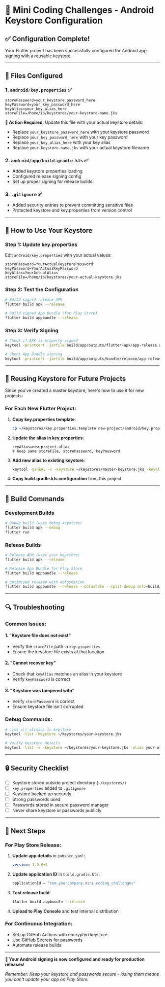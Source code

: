 # 🔐 Mini Coding Challenges - Android Keystore Configuration

## ✅ Configuration Complete!

Your Flutter project has been successfully configured for Android app signing with a reusable keystore.

---

## 📁 **Files Configured**

### 1. `android/key.properties` ✅
```properties
storePassword=your_keystore_password_here
keyPassword=your_key_password_here  
keyAlias=your_key_alias_here
storeFile=/home/io/keystores/your-keystore-name.jks
```

**📝 Action Required**: Update this file with your actual keystore details:
- Replace `your_keystore_password_here` with your keystore password
- Replace `your_key_password_here` with your key password
- Replace `your_key_alias_here` with your key alias
- Replace `your-keystore-name.jks` with your actual keystore filename

### 2. `android/app/build.gradle.kts` ✅
- Added keystore properties loading
- Configured release signing config
- Set up proper signing for release builds

### 3. `.gitignore` ✅
- Added security entries to prevent committing sensitive files
- Protected keystore and key.properties from version control

---

## 🔧 **How to Use Your Keystore**

### Step 1: Update key.properties
Edit `android/key.properties` with your actual values:
```properties
storePassword=YourActualKeystorePassword
keyPassword=YourActualKeyPassword
keyAlias=YourActualAlias
storeFile=/home/io/keystores/your-actual-keystore.jks
```

### Step 2: Test the Configuration
```bash
# Build signed release APK
flutter build apk --release

# Build signed App Bundle (for Play Store)
flutter build appbundle --release
```

### Step 3: Verify Signing
```bash
# Check if APK is properly signed
keytool -printcert -jarfile build/app/outputs/flutter-apk/app-release.apk

# Check App Bundle signing
keytool -printcert -jarfile build/app/outputs/bundle/release/app-release.aab
```

---

## 🔄 **Reusing Keystore for Future Projects**

Since you've created a master keystore, here's how to use it for new projects:

### For Each New Flutter Project:
1. **Copy key.properties template**:
   ```bash
   cp ~/keystores/key.properties.template new-project/android/key.properties
   ```

2. **Update the alias in key.properties**:
   ```properties
   keyAlias=new-project-alias
   # Keep same storeFile, storePassword, keyPassword
   ```

3. **Add new alias to existing keystore**:
   ```bash
   keytool -genkey -v -keystore ~/keystores/master-keystore.jks -keyalg RSA -keysize 2048 -validity 10000 -alias new-project-alias
   ```

4. **Copy build.gradle.kts configuration** from this project

---

## 🚀 **Build Commands**

### Development Builds
```bash
# Debug build (uses debug keystore)
flutter build apk --debug
flutter run
```

### Release Builds
```bash
# Release APK (uses your keystore)
flutter build apk --release

# Release App Bundle for Play Store
flutter build appbundle --release

# Optimized release with obfuscation
flutter build appbundle --release --obfuscate --split-debug-info=build/debug-info
```

---

## 🔍 **Troubleshooting**

### Common Issues:

#### 1. "Keystore file does not exist"
- Verify the `storeFile` path in `key.properties`
- Ensure the keystore file exists at that location

#### 2. "Cannot recover key"
- Check that `keyAlias` matches an alias in your keystore
- Verify `keyPassword` is correct

#### 3. "Keystore was tampered with"
- Verify `storePassword` is correct
- Ensure keystore file isn't corrupted

### Debug Commands:
```bash
# List all aliases in keystore
keytool -list -keystore ~/keystores/your-keystore.jks

# Verify keystore details
keytool -list -v -keystore ~/keystores/your-keystore.jks -alias your-alias
```

---

## 🔒 **Security Checklist**

- [ ] Keystore stored outside project directory (`~/keystores/`)
- [ ] `key.properties` added to `.gitignore`
- [ ] Keystore backed up securely
- [ ] Strong passwords used
- [ ] Passwords stored in secure password manager
- [ ] Never share keystore or passwords publicly

---

## 📱 **Next Steps**

### For Play Store Release:
1. **Update app details** in `pubspec.yaml`:
   ```yaml
   version: 1.0.0+1
   ```

2. **Update application ID** in `build.gradle.kts`:
   ```kotlin
   applicationId = "com.yourcompany.mini_coding_challenges"
   ```

3. **Test release build**:
   ```bash
   flutter build appbundle --release
   ```

4. **Upload to Play Console** and test internal distribution

### For Continuous Integration:
- Set up GitHub Actions with encrypted keystore
- Use GitHub Secrets for passwords
- Automate release builds

---

**🎉 Your Android signing is now configured and ready for production releases!**

*Remember: Keep your keystore and passwords secure - losing them means you can't update your app on Play Store.*
